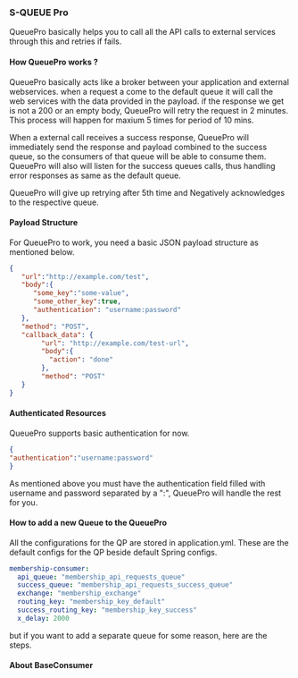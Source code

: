 ### S-QUEUE Pro

<p>
QueuePro basically helps you to call all the API calls to external services through this and retries if fails.
</p>

#### How QueuePro works ?

QueuePro basically acts like a broker between your application and external webservices. when a request a come to the
default queue it will call the web services with the data provided in the payload. if the response we get is not a 200 
or an empty body, QueuePro will retry the request in 2 minutes. This process will happen for maxium 5 times for period 
of 10 mins.

When a external call receives a success response, QueuePro will immediately send the response and payload combined to the 
success queue, so the consumers of that queue will be able to consume them. QueuePro will also will listen for the success 
queues calls, thus handling error responses as same as the default queue.

QueuePro will give up retrying after 5th time and Negatively acknowledges to the respective queue. 

#### Payload Structure
For QueuePro to work, you need a basic JSON payload structure as mentioned below.
```json
{  
   "url":"http://example.com/test",
   "body":{  
      "some_key":"some-value",
      "some_other_key":true,
      "authentication": "username:password"
   },
   "method": "POST",
   "callback_data": {
        "url": "http://example.com/test-url",
        "body":{  
          "action": "done"
        },
        "method": "POST"
   }
}
```

#### Authenticated Resources
QueuePro supports basic authentication for now.
```json
{
"authentication":"username:password"
}
```
As mentioned above you must have the authentication field filled with username and password separated by a ":", QueuePro
will handle the rest for you.

#### How to add a new Queue to the QueuePro

All the configurations for the QP are stored in application.yml.
These are the default configs for the QP beside default Spring configs.
```yaml
membership-consumer:
  api_queue: "membership_api_requests_queue"
  success_queue: "membership_api_requests_success_queue"
  exchange: "membership_exchange"
  routing_key: "membership_key_default"
  success_routing_key: "membership_key_success"
  x_delay: 2000
```

but if you want to add a separate queue for some reason, here are the steps.


#### About BaseConsumer